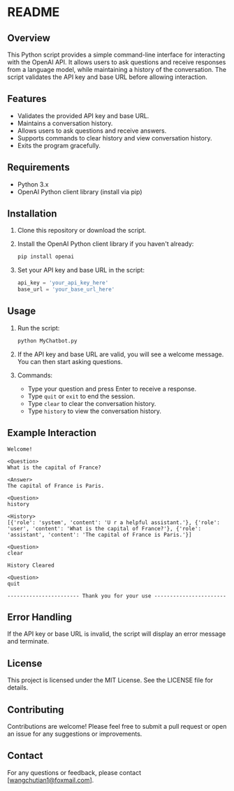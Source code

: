 # README

## Overview

This Python script provides a simple command-line interface for interacting with the OpenAI API. It allows users to ask questions and receive responses from a language model, while maintaining a history of the conversation. The script validates the API key and base URL before allowing interaction.

## Features

- Validates the provided API key and base URL.
- Maintains a conversation history.
- Allows users to ask questions and receive answers.
- Supports commands to clear history and view conversation history.
- Exits the program gracefully.

## Requirements

- Python 3.x
- OpenAI Python client library (install via pip)

## Installation

1. Clone this repository or download the script.
2. Install the OpenAI Python client library if you haven't already:

   ```bash
   pip install openai
   ```

3. Set your API key and base URL in the script:

   ```python
   api_key = 'your_api_key_here'
   base_url = 'your_base_url_here'
   ```

## Usage

1. Run the script:

   ```bash
   python MyChatbot.py
   ```

2. If the API key and base URL are valid, you will see a welcome message. You can then start asking questions.

3. Commands:
   - Type your question and press Enter to receive a response.
   - Type `quit` or `exit` to end the session.
   - Type `clear` to clear the conversation history.
   - Type `history` to view the conversation history.

## Example Interaction

```
Welcome!

<Question>
What is the capital of France?

<Answer>
The capital of France is Paris.

<Question>
history

<History>
[{'role': 'system', 'content': 'U r a helpful assistant.'}, {'role': 'user', 'content': 'What is the capital of France?'}, {'role': 'assistant', 'content': 'The capital of France is Paris.'}]

<Question>
clear

History Cleared

<Question>
quit

----------------------- Thank you for your use -----------------------
```

## Error Handling

If the API key or base URL is invalid, the script will display an error message and terminate.

## License

This project is licensed under the MIT License. See the LICENSE file for details.

## Contributing

Contributions are welcome! Please feel free to submit a pull request or open an issue for any suggestions or improvements.

## Contact

For any questions or feedback, please contact [wangchutian1@foxmail.com].
